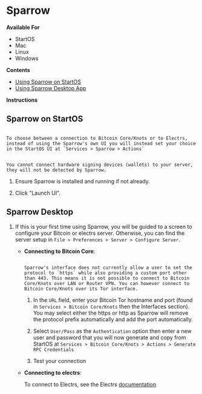 # Sparrow

**Available For**

- StartOS
- Mac
- Linux
- Windows

**Contents**

- [Using Sparrow on StartOS](#sparrow-on-startos)
- [Using Sparrow Desktop App](#sparrow-desktop)

**Instructions**

## Sparrow on StartOS

```admonish tip

To choose between a connection to Bitcoin Core/Knots or to Electrs, instead of using the Sparrow's own UI you will instead set your choice in the StartOS UI at `Services > Sparrow > Actions`

```
```admonish note

You cannot connect hardware signing devices (wallets) to your server, they will not be detected by Sparrow.

```

1. Ensure Sparrow is installed and running if not already.

1. Click "Launch UI".

## Sparrow Desktop

1. If this is your first time using Sparrow, you will be guided to a screen to configure your Bitcoin or electrs server. Otherwise, you can find the server setup in `File > Preferences > Server > Configure Server`.

   - **Connecting to Bitcoin Core**:

      ```admonish note

      Sparrow's interface does not currently allow a user to set the protocol to `https` while also providing a custom port other than 443. This means it is not possible to connect to Bitcoin Core/Knots over LAN or Router VPN. You can however connect to Bitcoin Core/Knots over its Tor interface.
      
      ```
      
      1. In the `URL` field, enter your Bitcoin Tor hostname and port (found in `Services > Bitcoin Core/Knots` then the Interfaces section). You may select either the https or http as Sparrow will remove the protocol prefix automatically and add the port automatically.

      1. Select `User/Pass` as the `Authentication` option then enter a new user and password that you will now generate and copy from StartOS at `Services > Bitcoin Core/Knots > Actions > Generate RPC Credentials`

      1. Test your connection

   - **Connecting to electrs**:

      To connect to Electrs, see the Electrs [documentation](https://github.com/Start9Labs/electrs-startos/docs/instructions.md)